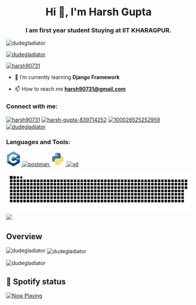 <h1 align="center">Hi 👋, I'm Harsh Gupta</h1>
<h3 align="center">I am first year student Stuying at IIT KHARAGPUR.</h3>

<p align="left"> <img src="https://komarev.com/ghpvc/?username=dudegladiator&label=Profile%20views&color=0e75b6&style=flat" alt="dudegladiator" /> </p>

<p align="left"> <a href="https://github.com/ryo-ma/github-profile-trophy"><img src="https://github-profile-trophy.vercel.app/?username=dudegladiator" alt="dudegladiator" /></a> </p>

<p align="left"> <a href="https://twitter.com/harsh90731" target="blank"><img src="https://img.shields.io/twitter/follow/harsh90731?logo=twitter&style=for-the-badge" alt="harsh90731" /></a> </p>

- 🌱 I’m currently learning **Django Framework**

- 📫 How to reach me **harsh90731@gmail.com**

<h3 align="left">Connect with me:</h3>
<p align="left">
<a href="https://twitter.com/harsh90731" target="blank"><img align="center" src="https://raw.githubusercontent.com/rahuldkjain/github-profile-readme-generator/master/src/images/icons/Social/twitter.svg" alt="harsh90731" height="30" width="40" /></a>
<a href="https://linkedin.com/in/harsh-gupta-839714252" target="blank"><img align="center" src="https://raw.githubusercontent.com/rahuldkjain/github-profile-readme-generator/master/src/images/icons/Social/linked-in-alt.svg" alt="harsh-gupta-839714252" height="30" width="40" /></a>
<a href="https://fb.com/100026525252959" target="blank"><img align="center" src="https://raw.githubusercontent.com/rahuldkjain/github-profile-readme-generator/master/src/images/icons/Social/facebook.svg" alt="100026525252959" height="30" width="40" /></a>
<a href="https://codeforces.com/profile/dudegladiator" target="blank"><img align="center" src="https://raw.githubusercontent.com/rahuldkjain/github-profile-readme-generator/master/src/images/icons/Social/codeforces.svg" alt="dudegladiator" height="30" width="40" /></a>
</p>

<h3 align="left">Languages and Tools:</h3>
<p align="left"> <a href="https://www.w3schools.com/cpp/" target="_blank" rel="noreferrer"> <img src="https://raw.githubusercontent.com/devicons/devicon/master/icons/cplusplus/cplusplus-original.svg" alt="cplusplus" width="40" height="40"/> </a> <a href="https://postman.com" target="_blank" rel="noreferrer"> <img src="https://www.vectorlogo.zone/logos/getpostman/getpostman-icon.svg" alt="postman" width="40" height="40"/> </a> <a href="https://www.python.org" target="_blank" rel="noreferrer"> <img src="https://raw.githubusercontent.com/devicons/devicon/master/icons/python/python-original.svg" alt="python" width="40" height="40"/> </a> <a href="https://www.adobe.com/products/xd.html" target="_blank" rel="noreferrer"> <img src="https://cdn.worldvectorlogo.com/logos/adobe-xd.svg" alt="xd" width="40" height="40"/> </a> </p>

<a href="https://github.com/dudegladiator"><img src="contributions.svg"></a>
<img width="0" src="https://visitor-badge.glitch.me/badge?page_id=dudegladiator" />

## Overview

<p><img align="left" src="https://github-readme-stats.vercel.app/api/top-langs?username=dudegladiator&show_icons=true&locale=en&layout=compact" alt="dudegladiator" /></p>

<p>&nbsp;<img align="center" src="https://github-readme-stats.vercel.app/api?username=dudegladiator&show_icons=true&locale=en" alt="dudegladiator" /></p>

<p><img align="center" src="https://github-readme-streak-stats.herokuapp.com/?user=dudegladiator&" alt="dudegladiator" /></p>

## 🎵 Spotify status


<a href="https://open.spotify.com/user/31mwou5nfdxs2zqcmjpiywz5gjmu?si=cee927970d2d47f4">
  <img src="https://spotify-github-profile.vercel.app/api/view.svg?uid=31mwou5nfdxs2zqcmjpiywz5gjmu&cover_image=true&theme=default&show_offline=true&background_color=a03131&bar_color=23b31e&bar_color_cover=true" width="300" height="500" alt="Now Playing">
</a>
